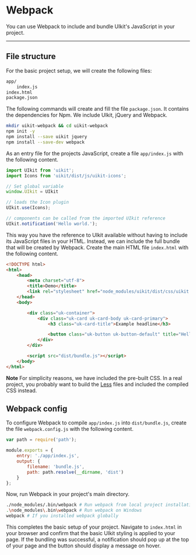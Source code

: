# Webpack

You can use Webpack to include and bundle UIkit's JavaScript in your project.

***

## File structure

For the basic project setup, we will create the following files:

```html
app/
    index.js
index.html
package.json
```

The following commands will create and fill the file `package.json`. It contains the dependencies for Npm. We include UIkit, jQuery and Webpack.

```sh
mkdir uikit-webpack && cd uikit-webpack
npm init -y
npm install --save uikit jquery
npm install --save-dev webpack
```

As an entry file for the projects JavaScript, create a file `app/index.js` with the following content.

```js
import UIkit from 'uikit';
import Icons from 'uikit/dist/js/uikit-icons';

// Set global variable
window.UIkit = UIkit

// loads the Icon plugin
UIkit.use(Icons);

// components can be called from the imported UIkit reference
UIkit.notification('Hello world.');
```

This way you have the reference to UIkit available without having to include its JavaScript files in your HTML. Instead, we can include the full bundle that will be created by Webpack. Create the main HTML file `index.html` with the following content.

```html
<!DOCTYPE html>
<html>
    <head>
        <meta charset="utf-8">
        <title>Demo</title>
        <link rel="stylesheet" href="node_modules/uikit/dist/css/uikit.min.css">
    </head>
    <body>

        <div class="uk-container">
            <div class="uk-card uk-card-body uk-card-primary">
                <h3 class="uk-card-title">Example headline</h3>

                <button class="uk-button uk-button-default" title="Hello World" uk-tooltip>Hover</button>
            </div>
        </div>

        <script src="dist/bundle.js"></script>
    </body>
</html>
```

**Note** For simplicity reasons, we have included the pre-built CSS. In a real project, you probably want to build the [Less](less.md) files and included the compiled CSS instead.

## Webpack config

To configure Webpack to compile `app/index.js` into `dist/bundle.js`, create the file `webpack.config.js` with the following content.

```js
var path = require('path');

module.exports = {
    entry: './app/index.js',
    output: {
        filename: 'bundle.js',
        path: path.resolve(__dirname, 'dist')
    }
};
```

Now, run Webpack in your project's main directory.

```sh
./node_modules/.bin/webpack # Run webpack from local project installation
.\node_modules\.bin\webpack # Run webpack on Windows
webpack # If you installed webpack globally
```

This completes the basic setup of your project. Navigate to `index.html` in your browser and confirm that the basic UIkit styling is applied to your page. If the bundling was successful, a notification should pop up at the top of your page and the button should display a message on hover.
